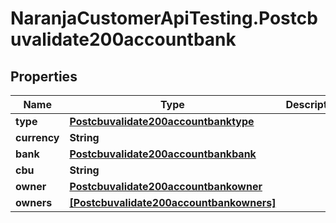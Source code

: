 # NaranjaCustomerApiTesting.Postcbuvalidate200accountbank

## Properties

Name | Type | Description | Notes
------------ | ------------- | ------------- | -------------
**type** | [**Postcbuvalidate200accountbanktype**](Postcbuvalidate200accountbanktype.md) |  | [optional] 
**currency** | **String** |  | [optional] 
**bank** | [**Postcbuvalidate200accountbankbank**](Postcbuvalidate200accountbankbank.md) |  | [optional] 
**cbu** | **String** |  | [optional] 
**owner** | [**Postcbuvalidate200accountbankowner**](Postcbuvalidate200accountbankowner.md) |  | [optional] 
**owners** | [**[Postcbuvalidate200accountbankowners]**](Postcbuvalidate200accountbankowners.md) |  | [optional] 


